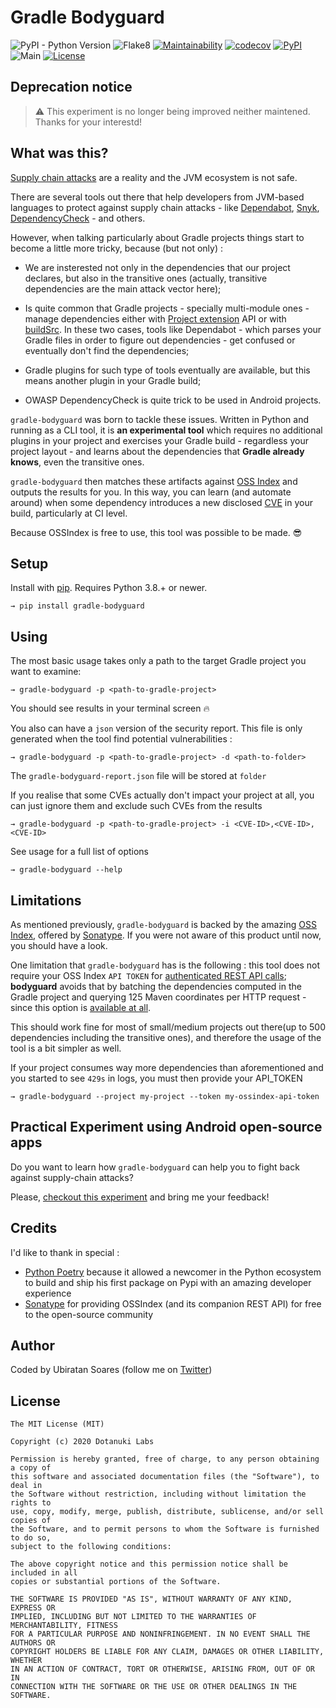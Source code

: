 # Gradle Bodyguard

![PyPI - Python Version](https://img.shields.io/pypi/pyversions/gradle-bodyguard)
![Flake8](https://img.shields.io/badge/codestyle-flake8-yellow)
[![Maintainability](https://api.codeclimate.com/v1/badges/b3621a376e8b31001a69/maintainability)](https://codeclimate.com/github/dotanuki-labs/gradle-bodyguard/maintainability)
[![codecov](https://codecov.io/gh/dotanuki-labs/gradle-bodyguard/branch/master/graph/badge.svg)](https://codecov.io/gh/dotanuki-labs/gradle-bodyguard)
[![PyPI](https://img.shields.io/pypi/v/gradle-bodyguard)](https://pypi.org/project/gradle-bodyguard/)
![Main](https://github.com/dotanuki-labs/gradle-bodyguard/workflows/Main/badge.svg)
[![License](https://img.shields.io/github/license/dotanuki-labs/gradle-bodyguard)](https://choosealicense.com/licenses/mit)

## Deprecation notice

> ⚠️ This experiment is no longer being improved neither maintened. Thanks for your interestd!

## What was this?

[Supply chain attacks](https://arstechnica.com/information-technology/2020/04/725-bitcoin-stealing-apps-snuck-into-ruby-repository/) are a reality and the JVM ecosystem is not safe.

There are several tools out there that help developers from JVM-based languages to protect against supply chain attacks - like [Dependabot](https://dependabot.com/), [Snyk](https://snyk.io/), [DependencyCheck](https://github.com/jeremylong/DependencyCheck) - and others.

However, when talking particularly about Gradle projects things start to become a little more tricky, because (but not only) :

- We are insterested not only in the dependencies that our project declares, but also in the transitive ones (actually, transitive dependencies are the main attack vector here);

- Is quite common that Gradle projects - specially multi-module ones - manage dependencies either with [Project extension](https://docs.gradle.org/current/dsl/org.gradle.api.plugins.ExtraPropertiesExtension.html) API or with [buildSrc](https://docs.gradle.org/current/userguide/organizing_gradle_projects.html#sec:build_sources). In these two cases, tools like Dependabot - which parses your Gradle files in order to figure out dependencies - get confused or eventually don't find the dependencies;

- Gradle plugins for such type of tools eventually are available, but this means another plugin in your Gradle build;

- OWASP DependencyCheck is quite trick to be used in Android projects.

`gradle-bodyguard` was born to tackle these issues. Written in Python and running as a CLI tool, it is **an experimental tool** which requires no additional plugins in your project and exercises your Gradle build - regardless your project layout - and learns about the dependencies that **Gradle already knows**, even the transitive ones.

`gradle-bodyguard` then matches these artifacts against [OSS Index](https://ossindex.sonatype.org/) and outputs the results for you. In this way, you can learn (and automate around) when some dependency introduces a new disclosed [CVE](https://en.wikipedia.org/wiki/Common_Vulnerabilities_and_Exposures) in your build, particularly at CI level.

Because OSSIndex is free to use, this tool was possible to be made. 😎

## Setup

Install with [pip](https://www.w3schools.com/python/python_pip.asp). Requires Python 3.8.+ or newer.

```
→ pip install gradle-bodyguard
```

## Using

The most basic usage takes only a path to the target Gradle project you want to examine:

```
→ gradle-bodyguard -p <path-to-gradle-project>
```

You should see results in your terminal screen 🔥

You also can have a `json` version of the security report. This file is only generated when the tool find potential vulnerabilities :

```
→ gradle-bodyguard -p <path-to-gradle-project> -d <path-to-folder>
```

The `gradle-bodyguard-report.json` file will be stored at `folder`

If you realise that some CVEs actually don't impact your project at all, you can just ignore them and exclude such CVEs from the results

```
→ gradle-bodyguard -p <path-to-gradle-project> -i <CVE-ID>,<CVE-ID>,<CVE-ID>
```

See usage for a full list of options

```
→ gradle-bodyguard --help
```

## Limitations

As mentioned previously, `gradle-bodyguard` is backed by the amazing [OSS Index](https://ossindex.sonatype.org/), offered by [Sonatype](https://ossindex.sonatype.org/). If you were not aware of this product until now, you should have a look.

One limitation that `gradle-bodyguard` has is the following : this tool does not require your OSS Index `API TOKEN` for [authenticated REST API calls](https://ossindex.sonatype.org/doc/rest); **bodyguard** avoids that by batching the dependencies computed in the Gradle project and querying 125 Maven coordinates per HTTP request - since this option is [available at all](https://ossindex.sonatype.org/rest#/Component%20vulnerability%20reports/post).

This should work fine for most of small/medium projects out there(up to 500 dependencies including the transitive ones), and therefore the usage of the tool is a bit simpler as well.

If your project consumes way more dependencies than aforementioned and you started to see `429s` in logs, you must then provide your API_TOKEN

```
→ gradle-bodyguard --project my-project --token my-ossindex-api-token
```

## Practical Experiment using Android open-source apps

Do you want to learn how `gradle-bodyguard` can help you to fight back against supply-chain attacks?

Please, [checkout this experiment](https://github.com/dotanuki-labs/android-oss-cves-research) and bring me your feedback!


## Credits

I'd like to thank in special :

- [Python Poetry](https://python-poetry.org/) because it allowed a newcomer in the Python ecosystem to build and ship his first package on Pypi with an amazing developer experience
- [Sonatype](https://ossindex.sonatype.org/) for providing OSSIndex (and its companion REST API) for free to the open-source community


## Author

Coded by Ubiratan Soares (follow me on [Twitter](https://twitter.com/ubiratanfsoares))

## License

```
The MIT License (MIT)

Copyright (c) 2020 Dotanuki Labs

Permission is hereby granted, free of charge, to any person obtaining a copy of
this software and associated documentation files (the "Software"), to deal in
the Software without restriction, including without limitation the rights to
use, copy, modify, merge, publish, distribute, sublicense, and/or sell copies of
the Software, and to permit persons to whom the Software is furnished to do so,
subject to the following conditions:

The above copyright notice and this permission notice shall be included in all
copies or substantial portions of the Software.

THE SOFTWARE IS PROVIDED "AS IS", WITHOUT WARRANTY OF ANY KIND, EXPRESS OR
IMPLIED, INCLUDING BUT NOT LIMITED TO THE WARRANTIES OF MERCHANTABILITY, FITNESS
FOR A PARTICULAR PURPOSE AND NONINFRINGEMENT. IN NO EVENT SHALL THE AUTHORS OR
COPYRIGHT HOLDERS BE LIABLE FOR ANY CLAIM, DAMAGES OR OTHER LIABILITY, WHETHER
IN AN ACTION OF CONTRACT, TORT OR OTHERWISE, ARISING FROM, OUT OF OR IN
CONNECTION WITH THE SOFTWARE OR THE USE OR OTHER DEALINGS IN THE SOFTWARE.
```

